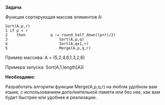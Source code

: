 **Задача**

Функция сортирующая массив элементов A:

```
Sort(A,p,r)
1 if p < r
2    then           q := round_half_down((p+r)/2)
3                       Sort(A,p,q)
4                       Sort(A,q+1,r)
5                       Merge(A,p,q,r)
```

Пример массива:
A = (5,2,4,6,1,3,2,6)

Примера запуска:
Sort(A,1,length[A])


**Необходимо:**

Разработать алгоритм функции Merge(A,p,q,r) на любом удобном вам языке, с использованием дополнительной памяти или без нее, как вам будет быстрее или удобнее в реализации.
